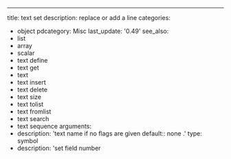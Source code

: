 ---
title: text set
description: replace or add a line
categories:
- object
pdcategory: Misc
last_update: '0.49'
see_also:
- list
- array
- scalar
- text define
- text get
- text
- text insert
- text delete
- text size
- text tolist
- text fromlist
- text search
- text sequence
arguments:
- description: 'text name if no flags are given 
  default:: none
.'
  type: symbol
- description: 'set field number 